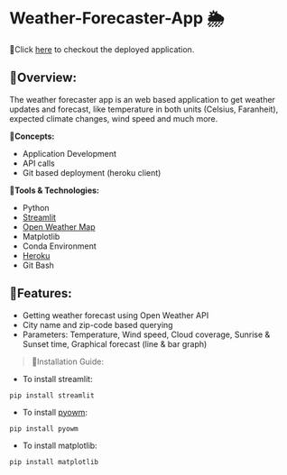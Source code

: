# Weather-Forecaster-App 🌦️
📌Click [here](https://gforceweather.herokuapp.com/) to checkout the deployed application.

## 🔹Overview:
The weather forecaster app is an web based application to get weather updates and forecast, like temperature in both units (Celsius, Faranheit), expected climate changes, wind speed and much more.

🔸**Concepts:**
- Application Development
- API calls
- Git based deployment (heroku client)

🔸**Tools & Technologies:**
- Python 
- [Streamlit](https://streamlit.io/)
- [Open Weather Map](https://openweathermap.org/)
- Matplotlib
- Conda Environment
- [Heroku](https://www.heroku.com/free)
- Git Bash

## 🔹Features:
- Getting weather forecast using Open Weather API
- City name and zip-code based querying
- Parameters: Temperature, Wind speed, Cloud coverage, Sunrise & Sunset time, Graphical forecast (line & bar graph)

>🔸Installation Guide:
- To install streamlit:
```
pip install streamlit
```
- To install [pyowm](https://pyowm.readthedocs.io/en/latest/):
```
pip install pyowm
```
- To install matplotlib:
```
pip install matplotlib
```


